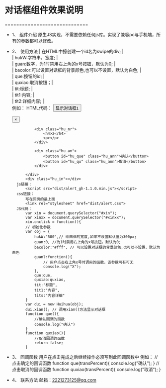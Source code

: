# 对话框组件效果说明 #
=============================
+ 1、 组件介绍
	原生JS实现，不需要依赖任何js库。实现了兼容pc与手机端，所有的参数都可以修改。
+ 2、 使用方法
	| 在HTML中擦创建一个id名为swipe的div; |  
	| hukW:字符串，宽度; |  
	| guan:数字，为1时禁用右上角的x号按钮，默认为0; |  
	| bacolor:可以设置对话框的背景颜色,也可以不设置，默认为白色; |  
	| que:按钮的id; |  
	| quxiao:取消按钮；|  
	| tit:标题; |  
	| tit1:内容; |  
	| tit2:详细内容; |  
	例如：
		HTML代码：
			<button id="xin">显示对话框1</button>
			<div class="kaung">
				<div class="hu_title">
					<p></p>
					<button class="guan" id="hu_guan">×</button>
				</div>
				
				<div class="hu_nr">
					<h4>2</h4>
					<p></p>
				</div>
				
				<div class="hu_an">
					<button id="hu_que" class="hu_ann">确认</button>
					<button id="hu_qu" class="hu_ann">取消</button>
				</div>
				
			</div>
			<div class="hu_in"></div>
		js链接：
			<script src="dist/alert_gh-1.1.0.min.js"></script>
		css链接：
			写在网页的最上面
			<link rel="stylesheet" href="dist/alert.css">
		JS代码：
			var xin = document.querySelector("#xin");
			var xinxx = document.querySelector("#xinxx");
			xin.onclick = function(){
			// 初始化参数
			var obj = {
				hukW:"500",// 绘画框的宽度,如果不设置默认值为300px;
				guan:0, //为1时禁用右上角的x号按钮，默认为0;
				bacolor:"#fff", // 可以设置对话框的背景颜色,也可以不设置，默认为白色
				guanl:function(){
					// 用户点击右上角x号时调用的函数，该参数可有可无
					console.log("X");
				},
				que:que,
				quxiao:quxiao,
				tit:"标题",
				tit1:"内容",
				tits:"内容详细"
			}
			var dui = new Huihua(obj);
			dui.xian(); // 调用xian()方法显示对话框
			function que(){
				//确认回调的函数
				console.log("确认")
			}
			function quxiao(){
				//取消回调的函数
				return false;
			}
+ 3、 回调函数
	用户在点击完成之后继续操作必须写到此回调函数中
	例如：
	//点击确定的回调函数
	function que(transPercent){
		console.log("确认");
	}
	//点击取消的回调函数
	function quxiao(transPercent){
		console.log("取消");
	}
+ 4、 联系方法
	邮箱：2221273125@qq.com